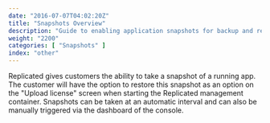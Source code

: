 ```yaml
---
date: "2016-07-07T04:02:20Z"
title: "Snapshots Overview"
description: "Guide to enabling application snapshots for backup and restore functionality."
weight: "2200"
categories: [ "Snapshots" ]
index: "other"
---
```


Replicated gives customers the ability to take a snapshot of a running app. The customer will have the option to restore this snapshot as an option on the "Upload license" screen when starting the Replicated management container. Snapshots can be taken at an automatic interval and can also be manually triggered via the dashboard of the console.
